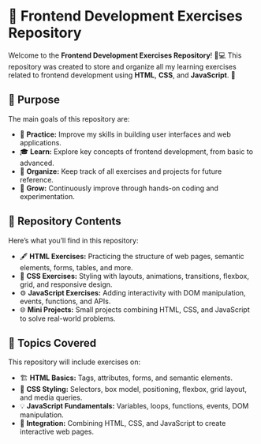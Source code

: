 # 🌟 Frontend Development Exercises Repository

Welcome to the **Frontend Development Exercises Repository**! 🎨💻 This repository was created to store and organize all my learning exercises related to frontend development using **HTML**, **CSS**, and **JavaScript**. 🚀

## 🎯 Purpose

The main goals of this repository are:

- 📝 **Practice:** Improve my skills in building user interfaces and web applications.
- 🎓 **Learn:** Explore key concepts of frontend development, from basic to advanced.
- 📂 **Organize:** Keep track of all exercises and projects for future reference.
- 🌱 **Grow:** Continuously improve through hands-on coding and experimentation.

## 📂 Repository Contents

Here’s what you’ll find in this repository:

- 🖋️ **HTML Exercises:** Practicing the structure of web pages, semantic elements, forms, tables, and more.
- 🎨 **CSS Exercises:** Styling with layouts, animations, transitions, flexbox, grid, and responsive design.
- ⚙️ **JavaScript Exercises:** Adding interactivity with DOM manipulation, events, functions, and APIs.
- 🌐 **Mini Projects:** Small projects combining HTML, CSS, and JavaScript to solve real-world problems.

## 🚀 Topics Covered

This repository will include exercises on:

- 🏗️ **HTML Basics:** Tags, attributes, forms, and semantic elements.
- 🎨 **CSS Styling:** Selectors, box model, positioning, flexbox, grid layout, and media queries.
- 💡 **JavaScript Fundamentals:** Variables, loops, functions, events, DOM manipulation.
- 🔗 **Integration:** Combining HTML, CSS, and JavaScript to create interactive web pages.
